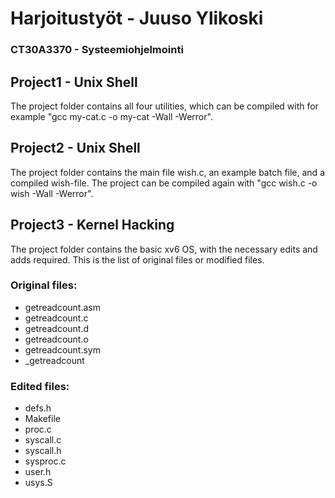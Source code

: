 # Harjoitustyöt - Juuso Ylikoski
### CT30A3370 - Systeemiohjelmointi

## Project1 - Unix Shell
The project folder contains all four utilities, which can be compiled with for example "gcc my-cat.c -o my-cat -Wall -Werror".

## Project2 - Unix Shell
The project folder contains the main file wish.c, an example batch file, and a compiled wish-file. The project can be compiled again with "gcc wish.c -o wish -Wall -Werror".

## Project3 - Kernel Hacking
The project folder contains the basic xv6 OS, with the necessary edits and adds required.
This is the list of original files or modified files.
### Original files:
- getreadcount.asm
- getreadcount.c
- getreadcount.d
- getreadcount.o
- getreadcount.sym
- _getreadcount
### Edited files:
- defs.h
- Makefile
- proc.c
- syscall.c
- syscall.h
- sysproc.c
- user.h
- usys.S

